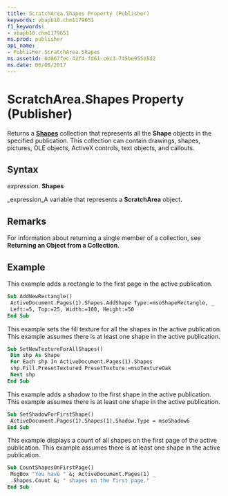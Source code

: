 ```yaml
---
title: ScratchArea.Shapes Property (Publisher)
keywords: vbapb10.chm1179651
f1_keywords:
- vbapb10.chm1179651
ms.prod: publisher
api_name:
- Publisher.ScratchArea.Shapes
ms.assetid: 0d867fec-42f4-fd61-c6c3-745be955e5d2
ms.date: 06/08/2017
---
```



# ScratchArea.Shapes Property (Publisher)

Returns a **[Shapes](shapes-object-publisher.md)** collection that represents all the **Shape** objects in the specified publication. This collection can contain drawings, shapes, pictures, OLE objects, ActiveX controls, text objects, and callouts.


## Syntax

 _expression_. **Shapes**

 _expression_A variable that represents a **ScratchArea** object.


## Remarks

For information about returning a single member of a collection, see **Returning an Object from a Collection**.


## Example

This example adds a rectangle to the first page in the active publication.


```vb
Sub AddNewRectangle() 
 ActiveDocument.Pages(1).Shapes.AddShape Type:=msoShapeRectangle, _ 
 Left:=5, Top:=25, Width:=100, Height:=50 
End Sub
```

This example sets the fill texture for all the shapes in the active publication. This example assumes there is at least one shape in the active publication.




```vb
Sub SetNewTextureForAllShapes() 
 Dim shp As Shape 
 For Each shp In ActiveDocument.Pages(1).Shapes 
 shp.Fill.PresetTextured PresetTexture:=msoTextureOak 
 Next shp 
End Sub
```

This example adds a shadow to the first shape in the active publication. This example assumes there is at least one shape in the active publication.




```vb
Sub SetShadowForFirstShape() 
 ActiveDocument.Pages(1).Shapes(1).Shadow.Type = msoShadow6 
End Sub
```

This example displays a count of all shapes on the first page of the active publication. This example assumes there is at least one shape in the active publication.




```vb
Sub CountShapesOnFirstPage() 
 MsgBox "You have " &; ActiveDocument.Pages(1) _ 
 .Shapes.Count &; " shapes on the first page." 
End Sub
```


